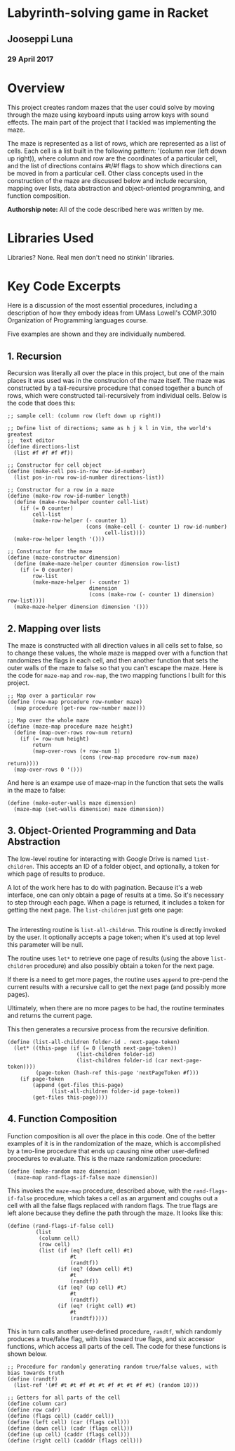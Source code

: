 # Labyrinth-solving game in Racket

## Jooseppi Luna
### 29 April 2017

# Overview
This project creates random mazes that the user could solve by moving through the maze using keyboard inputs using arrow keys with sound effects.  The main part of the project that I tackled was implementing the maze.

The maze is represented as a list of rows, which are represented as a list of cells.  Each cell is a list built in the following pattern: '(column row (left down up right)), where column and row are the coordinates of a particular cell, and the list of directions contains #t/#f flags to show which directions can be moved in from a particular cell.  Other class concepts used in the construction of the maze are discussed below and include recursion, mapping over lists, data abstraction and object-oriented programming, and function composition.

**Authorship note:** All of the code described here was written by me.

# Libraries Used
Libraries?  None.  Real men don't need no stinkin' libraries.

# Key Code Excerpts
Here is a discussion of the most essential procedures, including a description of how they embody ideas from 
UMass Lowell's COMP.3010 Organization of Programming languages course.

Five examples are shown and they are individually numbered. 

## 1. Recursion

Recursion was literally all over the place in this project, but one of the main places it was used was in the construcion of the maze itself.  The maze was constructed by a tail-recursive procedure that consed together a bunch of rows, which were constructed tail-recursively from individual cells.  Below is the code that does this:

``` racket
;; sample cell: (column row (left down up right))

;; Define list of directions; same as h j k l in Vim, the world's greatest 
;;  text editor
(define directions-list
  (list #f #f #f #f))

;; Constructor for cell object
(define (make-cell pos-in-row row-id-number)
  (list pos-in-row row-id-number directions-list))

;; Constructor for a row in a maze
(define (make-row row-id-number length)
  (define (make-row-helper counter cell-list)
    (if (= 0 counter)
        cell-list
        (make-row-helper (- counter 1)
                         (cons (make-cell (- counter 1) row-id-number)
                               cell-list))))
  (make-row-helper length '()))

;; Constructor for the maze
(define (maze-constructor dimension)
  (define (make-maze-helper counter dimension row-list)
    (if (= 0 counter)
        row-list
        (make-maze-helper (- counter 1)
                          dimension
                          (cons (make-row (- counter 1) dimension) row-list))))
  (make-maze-helper dimension dimension '()))
  ```
 
## 2. Mapping over lists

The maze is constructed with all direction values in all cells set to false, so to change these values, the whole maze is mapped over with a function that randomizes the flags in each cell, and then another function that sets the outer walls of the maze to false so that you can't escape the maze.  Here is the code for `maze-map` and `row-map`, the two mapping functions I built for this project.

``` racket
;; Map over a particular row
(define (row-map procedure row-number maze)
  (map procedure (get-row row-number maze)))
  
;; Map over the whole maze
(define (maze-map procedure maze height)
  (define (map-over-rows row-num return)
    (if (= row-num height)
        return
        (map-over-rows (+ row-num 1)
                       (cons (row-map procedure row-num maze) return))))
  (map-over-rows 0 '()))
```

And here is an exampe use of maze-map in the function that sets the walls in the maze to false:

``` racket
(define (make-outer-walls maze dimension)
  (maze-map (set-walls dimension) maze dimension))
```

## 3. Object-Oriented Programming and Data Abstraction

The low-level routine for interacting with Google Drive is named ```list-children```. This accepts an ID of a 
folder object, and optionally, a token for which page of results to produce.

A lot of the work here has to do with pagination. Because it's a web interface, one can only obtain a page of
results at a time. So it's necessary to step through each page. When a page is returned, it includes a token
for getting the next page. The ```list-children``` just gets one page:

```

```

The interesting routine is ```list-all-children```. This routine is directly invoked by the user.
It optionally accepts a page token; when it's used at top level this parameter will be null.

The routine uses ```let*``` to retrieve one page of results (using the above ```list-children``` procedure)
and also possibly obtain a token for the next page.

If there is a need to get more pages, the routine uses ```append``` to pre-pend the current results with 
a recursive call to get the next page (and possibly more pages).

Ultimately, when there are no more pages to be had, the routine terminates and returns the current page. 

This then generates a recursive process from the recursive definition.
```
(define (list-all-children folder-id . next-page-token)
  (let* ((this-page (if (= 0 (length next-page-token))
                      (list-children folder-id)
                      (list-children folder-id (car next-page-token))))
         (page-token (hash-ref this-page 'nextPageToken #f)))
    (if page-token
        (append (get-files this-page)
              (list-all-children folder-id page-token))
        (get-files this-page))))
```

## 4. Function Composition

Function composition is all over the place in this code.   One of the better examples of it is in the randomization of the maze, which is accomplished by a two-line procedure that ends up causing nine other user-defined procedures to evaluate.  This is the maze randomization procedure:

``` racket
(define (make-random maze dimension)
  (maze-map rand-flags-if-false maze dimension))
```

This invokes the `maze-map` procedure, described above, with the `rand-flags-if-false` procedure, which takes a cell as an argument and coughs out a cell with all the false flags replaced with random flags.  The true flags are left alone because they define the path through the maze.  It looks like this:

``` racket
(define (rand-flags-if-false cell)
         (list
          (column cell)
          (row cell)
          (list (if (eq? (left cell) #t)
                    #t
                    (randtf))
                (if (eq? (down cell) #t)
                    #t
                    (randtf))
                (if (eq? (up cell) #t)
                    #t
                    (randtf))
                (if (eq? (right cell) #t)
                    #t
                    (randtf)))))
```

This in turn calls another user-defined procedure, `randtf`, which randomly produces a true/false flag, with bias toward true flags, and six accessor functions, which access all parts of the cell.  The code for these functions is shown below.

``` racket
;; Procedure for randomly generating random true/false values, with bias towards truth
(define (randtf)
  (list-ref '(#f #t #t #f #t #t #f #t #t #f #t) (random 10)))
```

``` racket
;; Getters for all parts of the cell
(define column car)
(define row cadr)
(define (flags cell) (caddr cell))
(define (left cell) (car (flags cell)))
(define (down cell) (cadr (flags cell)))
(define (up cell) (caddr (flags cell)))
(define (right cell) (cadddr (flags cell)))
```
